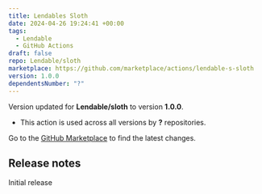 ```yaml
---
title: Lendables Sloth
date: 2024-04-26 19:24:41 +00:00
tags:
  - Lendable
  - GitHub Actions
draft: false
repo: Lendable/sloth
marketplace: https://github.com/marketplace/actions/lendable-s-sloth
version: 1.0.0
dependentsNumber: "?"
---
```



Version updated for **Lendable/sloth** to version **1.0.0**.
- This action is used across all versions by **?** repositories.

Go to the [GitHub Marketplace](https://github.com/marketplace/actions/lendable-s-sloth) to find the latest changes.

## Release notes

Initial release
